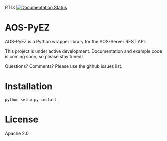RTD: [![Documentation Status](https://readthedocs.org/projects/aos-pyez/badge/?version=latest)](http://aos-pyez.readthedocs.io/en/latest/?badge=latest)

# AOS-PyEZ

AOS-PyEZ is a Python wrapper library for the AOS-Server REST API.

This project is under active development. 
Documentation and example code is coming soon, so please stay tuned!

Questions? Comments? Please use the github issues list.

# Installation

    python setup.py install

# License
Apache 2.0
